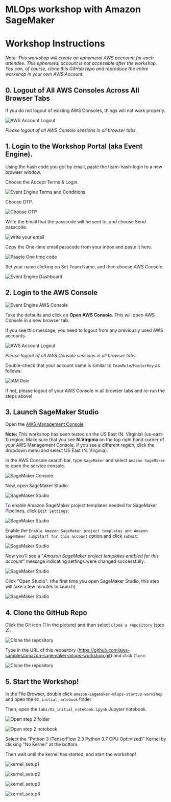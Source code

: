 # MLOps workshop with Amazon SageMaker

# Workshop Instructions
_Note: This workshop will create an ephemeral AWS acccount for each attendee.  This ephemeral account is not accessible after the workshop.  You can, of course, clone this GitHub repo and reproduce the entire workshop in your own AWS Account._

## 0. Logout of All AWS Consoles Across All Browser Tabs
If you do not logout of existing AWS Consoles, things will not work properly.

![AWS Account Logout](img/aws-logout.png)

_Please logout of all AWS Console sessions in all browser tabs._

## 1. Login to the Workshop Portal (aka Event Engine). 
Using the hash code you got by email, paste the team-hash-login to a new browser window. 

Choose the Accept Terms & Login. 

![Event Engine Terms and Conditions](img/event-engine-terms.png)

Choose OTP.

![Choose OTP](img/choose_top.png)

Write the Email that the passcode will be sent to, and choose Send passcode.

![write your email](img/one_time_email_passcode.png)

Copy the One-time email passcode from your inbox and paste it here.

![Pasete One time code](img/paste_time_email_passcode.png)

Set your name clicking on Set Team Name, and then choose AWS Console.

![Event Engine Dashboard](img/event-engine-dashboard.png)

## 2. Login to the **AWS Console**

![Event Engine AWS Console](img/event-engine-aws-console.png)

Take the defaults and click on **Open AWS Console**. This will open AWS Console in a new browser tab.

If you see this message, you need to logout from any previously used AWS accounts.

![AWS Account Logout](img/aws-logout.png)

_Please logout of all AWS Console sessions in all browser tabs._

Double-check that your account name is similar to `TeamRole/MasterKey` as follows:

![IAM Role](img/teamrole-masterkey.png)

If not, please logout of your AWS Console in all browser tabs and re-run the steps above!

## 3. Launch SageMaker Studio

Open the [AWS Management Console](https://console.aws.amazon.com/console/home)

**Note:** This workshop has been tested on the US East (N. Virginia) (us-east-1) region. Make sure that you see **N.Virginia** on the top right hand corner of your AWS Management Console. If you see a different region, click the dropdown menu and select US East (N. Virginia).

In the AWS Console search bar, type `SageMaker` and select `Amazon SageMaker` to open the service console.

![SageMaker Console](img/setup_aws_console.png). 

Now, open SageMaker Studio:

![SageMaker Studio](img/open_sm_studio_1.png)

To enable Amazon SageMaker project templates needed for SageMaker Pipelines, click `Edit Settings`:

![SageMaker Studio](img/studio_edit_settings_1.png)

Enable the `Enable Amazon SageMaker project templates and Amazon SageMaker JumpStart for this account` option and click `submit`:

![SageMaker Studio](img/studio_edit_settings_2.png)

Now you'll see a "_Amazon SageMaker project templates enabled for this account_" message indicating settings were changed successfully:

![SageMaker Studio](img/studio_edit_settings_3.png)

Click "Open Studio": (the first time you open SageMaker Studio, this step will take a few minutes to launch)

![SageMaker Studio](img/open_sm_studio_2.png)


## 4. Clone the GitHub Repo
Click the Git icon (1 in the picture) and then select `Clone a repository` (step 2).

![Clone the repository](img/smstudio_clone_repo_steps.jpg)

Type in the URL of this repository (https://github.com/aws-samples/amazon-sagemaker-mlops-workshop.git) and click `Clone`.

![Clone the repository](img/clone_a_repo.png)



## 5. Start the Workshop!

In the File Browser, double click `amazon-sagemaker-mlops-startup-workshop` and open the `02_initial_notebook` folder

Then, open the `labs/02_initial_notebook.ipynb` Jupyter notebook.

![Open step 2 folder](img/smstudio_open_notebook_1.png)

![Open step 2 notebook](img/smstudio_open_notebook_2.png)


Select the "Python 3 (TensorFlow 2.3 Python 3.7 CPU Optimized)" Kernel by clicking "No Kernel" at the bottom. 

Then wait until the kernel has started, and start the workshop!

![kernel_setup1](img/kernel_choice_1.png)

![kernel_setup2](img/kernel_choice_2.png)

![kernel_setup3](img/kernel_choice_3.png)

![kernel_setup4](img/kernel_choice_4.png)

